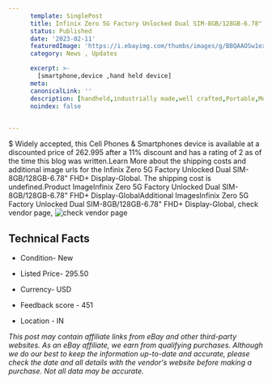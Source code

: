 ```yaml
---
      template: SinglePost
      title: Infinix Zero 5G Factory Unlocked Dual SIM-8GB/128GB-6.78" FHD+ Display-Global
      status: Published
      date: '2023-02-11'
      featuredImage: 'https://i.ebayimg.com/thumbs/images/g/BBQAAOSw1exiPtbR/s-l225.jpg'
      category: News , Updates

      excerpt: >-
        [smartphone,device ,hand held device]
      meta:
      canonicalLink: ''
      description: [handheld,industrially made,well crafted,Portable,Mobile,Compact,Convenient,Lightweight,Maneuverable,Man-portable,Miniature,Carriable,Hand-held,Light,Holdable,Transportable,Mobile device,Pocket-sized,On-the-go,Wireless,Cordless,Compact size,Convenient size, smartphone,device ,hand held device]
      noindex: false

        
---
```

$
    Widely accepted, this Cell Phones & Smartphones device is available at a discounted price of 262.995 after a 11% discount and has a rating of 2 as of the time this blog was written.Learn More about the shipping costs and additional image urls for the Infinix Zero 5G Factory Unlocked Dual SIM-8GB/128GB-6.78" FHD+ Display-Global. The shipping cost is undefined.Product ImageInfinix Zero 5G Factory Unlocked Dual SIM-8GB/128GB-6.78" FHD+ Display-GlobalAdditional ImagesInfinix Zero 5G Factory Unlocked Dual SIM-8GB/128GB-6.78" FHD+ Display-Global, check vendor page, ![check vendor page](https://origin-galleryplus.ebayimg.com/ws/web/334379900833_2_0_1/225x225.jpg,https://origin-galleryplus.ebayimg.com/ws/web/334379900833_3_0_1/225x225.jpg,https://origin-galleryplus.ebayimg.com/ws/web/334379900833_4_0_1/225x225.jpg,https://origin-galleryplus.ebayimg.com/ws/web/334379900833_5_0_1/225x225.jpg,https://origin-galleryplus.ebayimg.com/ws/web/334379900833_6_0_1/225x225.jpg)
    
    

 ## Technical Facts 



     
      

 - Condition- New 


      

 - Listed Price- 295.50 


      

 - Currency- USD 


      

 - Feedback score - 451 


      

 - Location - IN 


      
      

 *_This post may contain affiliate links from eBay and other third-party websites. As an eBay affiliate, we earn from qualifying purchases. Although we do our best to keep the information up-to-date and accurate, please check the date and all details with the vendor's website before making a purchase. Not all data may be accurate._*



    
    
    
    
    